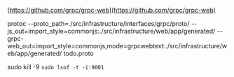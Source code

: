 [https://github.com/grpc/grpc-web](https://github.com/grpc/grpc-web)

protoc   --proto_path=./src/infrastructure/interfaces/grpc/proto/   --js_out=import_style=commonjs:./src/infrastructure/web/app/generated/ --grpc-web_out=import_style=commonjs,mode=grpcwebtext:./src/infrastructure/web/app/generated/ todo.proto

sudo kill -9 `sudo lsof -t -i:9001`